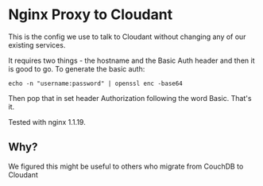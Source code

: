 # Nginx Proxy to Cloudant

This is the config we use to talk to Cloudant without changing any of our
existing services.

It requires two things - the hostname and the Basic Auth header and then
it is good to go. To generate the basic auth:

`echo -n "username:password" | openssl enc -base64`

Then pop that in set header Authorization following the word Basic. That's it.

Tested with nginx 1.1.19.

## Why?

We figured this might be useful to others who migrate from CouchDB to Cloudant
